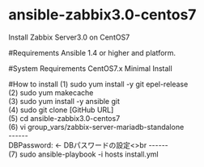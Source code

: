 # ansible-zabbix3.0-centos7
Install Zabbix Server3.0 on CentOS7

#Requirements
Ansible 1.4 or higher and platform.

#System Requirements
CentOS7.x Minimal Install

#How to install
 (1) sudo yum install -y git epel-release<br>
 (2) sudo yum makecache<br>
 (3) sudo yum install -y ansible git<br>
 (4) sudo git clone [GitHub URL]<br>
 (5) cd ansible-zabbix3.0-centos7<br>
 (6) vi group_vars/zabbix-server-mariadb-standalone<br>
 ------<br>
 DBPassword: <password> ← DBパスワードの設定<>br
 ------<br>
 (7) sudo ansible-playbook -i hosts install.yml
